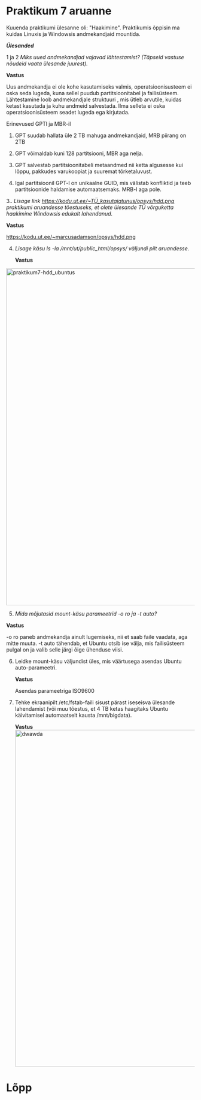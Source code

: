 # Praktikum 7 aruanne

Kuuenda praktikumi ülesanne oli:  "Haakimine". Praktikumis õppisin ma kuidas Linuxis ja Windowsis andmekandjaid mountida.

***Ülesanded***

1 ja 2  *Miks uued andmekandjad vajavad lähtestamist? (Täpseid vastuse nõudeid vaata ülesande juurest).*

**Vastus**

Uus andmekandja ei ole kohe kasutamiseks valmis, operatsioonisusteem ei oska seda lugeda, kuna sellel puudub partitsioonitabel ja failisüsteem. Lähtestamine loob andmekandjale struktuuri , mis ütleb arvutile, kuidas ketast kasutada ja kuhu andmeid salvestada. Ilma selleta ei oska operatsioonisüsteem seadet lugeda ega kirjutada.

Erinevused GPTl ja MBR-il

  1) GPT suudab hallata üle 2 TB mahuga andmekandjaid, MRB piirang on 2TB
  
  2) GPT võimaldab kuni 128  partitsiooni, MBR aga nelja.

  3) GPT salvestab partitsioonitabeli metaandmed nii ketta algusesse kui lõppu, pakkudes varukoopiat ja suuremat tõrketaluvust.

  4) Igal partitsioonil GPT-l on unikaalne GUID, mis välistab konfliktid ja teeb partitsioonide haldamise automaatsemaks. MRB-l aga pole.



3..  *Lisage link https://kodu.ut.ee/~TÜ_kasutajatunus/opsys/hdd.png praktikumi aruandesse tõestuseks, et olete ülesande TÜ võrguketta haakimine Windowsis edukalt lahendanud.*

**Vastus**

https://kodu.ut.ee/~marcusadamson/opsys/hdd.png

4. *Lisage käsu ls -la /mnt/ut/public_html/opsys/ väljundi pilt aruandesse.*

   **Vastus**

<img width="1440" height="900" alt="praktikum7-hdd_ubuntus" src="https://github.com/user-attachments/assets/86a55e19-e24d-4149-8281-80e7cd47fc08" />

5. *Mida mõjutasid mount-käsu parameetrid -o ro ja -t auto?*

**Vastus**

-o ro paneb andmekandja ainult lugemiseks, nii et saab faile vaadata, aga mitte muuta. -t auto tähendab, et Ubuntu otsib ise välja, mis failisüsteem pulgal on ja valib selle järgi õige ühenduse viisi.

6. Leidke mount-käsu väljundist üles, mis väärtusega asendas Ubuntu auto-parameetri.

   **Vastus**
   
   Asendas parameetriga ISO9600

8. Tehke ekraanipilt /etc/fstab-faili sisust pärast iseseisva ülesande lahendamist (või muu tõestus, et 4 TB ketas haagitaks Ubuntu käivitamisel automaatselt kausta /mnt/bigdata).

   **Vastus**
   <img width="1440" height="900" alt="dwawda" src="https://github.com/user-attachments/assets/fc320e00-d72f-41f3-900f-0ca71f7fbcee" />


# Lõpp




